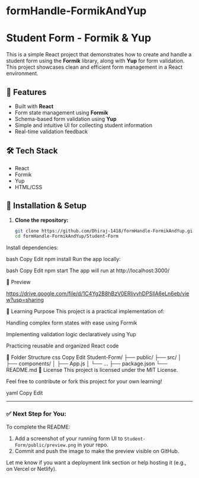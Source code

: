 # formHandle-FormikAndYup

# Student Form - Formik & Yup

This is a simple React project that demonstrates how to create and handle a student form using the **Formik** library, along with **Yup** for form validation. This project showcases clean and efficient form management in a React environment.

## 🧾 Features

- Built with **React**
- Form state management using **Formik**
- Schema-based form validation using **Yup**
- Simple and intuitive UI for collecting student information
- Real-time validation feedback

## 🛠️ Tech Stack

- React
- Formik
- Yup
- HTML/CSS

## 🔧 Installation & Setup

1. **Clone the repository:**

   ```bash
   git clone https://github.com/Dhiraj-1418/formHandle-FormikAndYup.git
   cd formHandle-FormikAndYup/Student-Form
Install dependencies:

bash
Copy
Edit
npm install
Run the app locally:

bash
Copy
Edit
npm start
The app will run at http://localhost:3000/

📸 Preview


https://drive.google.com/file/d/1C4Yg2B8hBzV0ERlivvhDPSllA6eLn6eb/view?usp=sharing


🧠 Learning Purpose
This project is a practical implementation of:

Handling complex form states with ease using Formik

Implementing validation logic declaratively using Yup

Practicing reusable and organized React code

📁 Folder Structure
css
Copy
Edit
Student-Form/
├── public/
├── src/
│   ├── components/
│   ├── App.js
│   └── ...
├── package.json
└── README.md
📄 License
This project is licensed under the MIT License.

Feel free to contribute or fork this project for your own learning!

yaml
Copy
Edit

---

### ✅ Next Step for You:
To complete the README:
1. Add a screenshot of your running form UI to `Student-Form/public/preview.png` in your repo.
2. Commit and push the image to make the preview visible on GitHub.

Let me know if you want a deployment link section or help hosting it (e.g., on Vercel or Netlify).